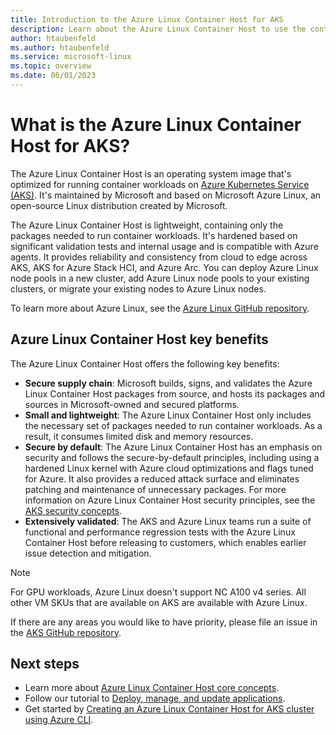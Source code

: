 ```yaml
---
title: Introduction to the Azure Linux Container Host for AKS
description: Learn about the Azure Linux Container Host to use the container-optimized OS in your AKS clusters.
author: htaubenfeld
ms.author: htaubenfeld
ms.service: microsoft-linux
ms.topic: overview
ms.date: 06/01/2023
---
```


# What is the Azure Linux Container Host for AKS?

The Azure Linux Container Host is an operating system image that's optimized for running container workloads on [Azure Kubernetes Service (AKS)](../../articles/aks/intro-kubernetes.md). It's maintained by Microsoft and based on Microsoft Azure Linux, an open-source Linux distribution created by Microsoft.

The Azure Linux Container Host is lightweight, containing only the packages needed to run container workloads. It's hardened based on significant validation tests and internal usage and is compatible with Azure agents. It provides reliability and consistency from cloud to edge across AKS, AKS for Azure Stack HCI, and Azure Arc. You can deploy Azure Linux node pools in a new cluster, add Azure Linux node pools to your existing clusters, or migrate your existing nodes to Azure Linux nodes.

To learn more about Azure Linux, see the [Azure Linux GitHub repository](https://github.com/microsoft/CBL-Mariner).

## Azure Linux Container Host key benefits

The Azure Linux Container Host offers the following key benefits:

- **Secure supply chain**: Microsoft builds, signs, and validates the Azure Linux Container Host packages from source, and hosts its packages and sources in Microsoft-owned and secured platforms.
- **Small and lightweight**: The Azure Linux Container Host only includes the necessary set of packages needed to run container workloads. As a result, it consumes limited disk and memory resources.
- **Secure by default**: The Azure Linux Container Host has an emphasis on security and follows the secure-by-default principles, including using a hardened Linux kernel with Azure cloud optimizations and flags tuned for Azure. It also provides a reduced attack surface and eliminates patching and maintenance of unnecessary packages. For more information on Azure Linux Container Host security principles, see the [AKS security concepts](../../articles/aks/concepts-security.md).
- **Extensively validated**: The AKS and Azure Linux teams run a suite of functional and performance regression tests with the Azure Linux Container Host before releasing to customers, which enables earlier issue detection and mitigation.​

> [!NOTE]
>
> For GPU workloads, Azure Linux doesn't support NC A100 v4 series. All other VM SKUs that are available on AKS are available with Azure Linux.
>
> If there are any areas you would like to have priority, please file an issue in the [AKS GitHub repository](https://github.com/Azure/AKS/issues).

## Next steps

- Learn more about [Azure Linux Container Host core concepts](./concepts-core.md).
- Follow our tutorial to [Deploy, manage, and update applications](./tutorial-azure-linux-create-cluster.md).
- Get started by [Creating an Azure Linux Container Host for AKS cluster using Azure CLI](./quickstart-azure-cli.md).
